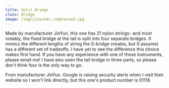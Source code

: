 ```yaml
---
title: Split Bridge
class: Bridge
image: /img/jinyun4x_compressed.jpg
---
```

Made by manufacturer JinYun, this one has 21 nylon strings- and most notably, the fixed bridge at the tail is split into four separate bridges. It mimics the different lengths of string the S-bridge creates, but (I assume) has a different set of tradeoffs. I have yet to see the difference this choice makes first hand. If you have any experience with one of these instruments, please email me! I have also seen the tail bridge in three parts, so please don't think four is the only way to go.

From manufacturer JinYun. Google is raising security alerts when I visit their website so I won't link directly, but this one's product number is 01118.
